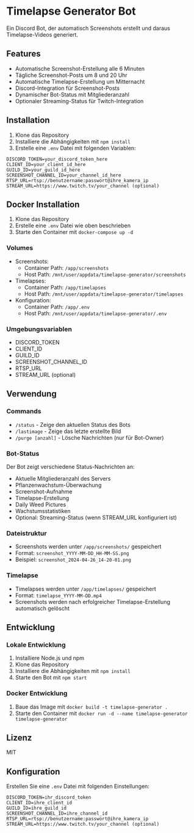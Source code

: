 # Timelapse Generator Bot

Ein Discord Bot, der automatisch Screenshots erstellt und daraus Timelapse-Videos generiert.

## Features

- Automatische Screenshot-Erstellung alle 6 Minuten
- Tägliche Screenshot-Posts um 8 und 20 Uhr
- Automatische Timelapse-Erstellung um Mitternacht
- Discord-Integration für Screenshot-Posts
- Dynamischer Bot-Status mit Mitgliederanzahl
- Optionaler Streaming-Status für Twitch-Integration

## Installation

1. Klone das Repository
2. Installiere die Abhängigkeiten mit `npm install`
3. Erstelle eine `.env` Datei mit folgenden Variablen:

```env
DISCORD_TOKEN=your_discord_token_here
CLIENT_ID=your_client_id_here
GUILD_ID=your_guild_id_here
SCREENSHOT_CHANNEL_ID=your_channel_id_here
RTSP_URL=rtsp://benutzername:passwort@ihre_kamera_ip
STREAM_URL=https://www.twitch.tv/your_channel (optional)
```

## Docker Installation

1. Klone das Repository
2. Erstelle eine `.env` Datei wie oben beschrieben
3. Starte den Container mit `docker-compose up -d`

### Volumes

- Screenshots:
  - Container Path: `/app/screenshots`
  - Host Path: `/mnt/user/appdata/timelapse-generator/screenshots`
- Timelapses:
  - Container Path: `/app/timelapses`
  - Host Path: `/mnt/user/appdata/timelapse-generator/timelapses`
- Konfiguration:
  - Container Path: `/app/.env`
  - Host Path: `/mnt/user/appdata/timelapse-generator/.env`

### Umgebungsvariablen

- DISCORD_TOKEN
- CLIENT_ID
- GUILD_ID
- SCREENSHOT_CHANNEL_ID
- RTSP_URL
- STREAM_URL (optional)

## Verwendung

### Commands

- `/status` - Zeige den aktuellen Status des Bots
- `/lastimage` - Zeige das letzte erstellte Bild
- `/purge [anzahl]` - Lösche Nachrichten (nur für Bot-Owner)

### Bot-Status

Der Bot zeigt verschiedene Status-Nachrichten an:

- Aktuelle Mitgliederanzahl des Servers
- Pflanzenwachstum-Überwachung
- Screenshot-Aufnahme
- Timelapse-Erstellung
- Daily Weed Pictures
- Wachstumsstatistiken
- Optional: Streaming-Status (wenn STREAM_URL konfiguriert ist)

### Dateistruktur

- Screenshots werden unter `/app/screenshots/` gespeichert
- Format: `screenshot_YYYY-MM-DD_HH-MM-SS.png`
- Beispiel: `screenshot_2024-04-26_14-20-01.png`

### Timelapse

- Timelapses werden unter `/app/timelapses/` gespeichert
- Format: `timelapse_YYYY-MM-DD.mp4`
- Screenshots werden nach erfolgreicher Timelapse-Erstellung automatisch gelöscht

## Entwicklung

### Lokale Entwicklung

1. Installiere Node.js und npm
2. Klone das Repository
3. Installiere die Abhängigkeiten mit `npm install`
4. Starte den Bot mit `npm start`

### Docker Entwicklung

1. Baue das Image mit `docker build -t timelapse-generator .`
2. Starte den Container mit `docker run -d --name timelapse-generator timelapse-generator`

## Lizenz

MIT

## Konfiguration

Erstellen Sie eine `.env` Datei mit folgenden Einstellungen:

```env
DISCORD_TOKEN=ihr_discord_token
CLIENT_ID=ihre_client_id
GUILD_ID=ihre_guild_id
SCREENSHOT_CHANNEL_ID=ihre_channel_id
RTSP_URL=rtsp://benutzername:passwort@ihre_kamera_ip
STREAM_URL=https://www.twitch.tv/your_channel (optional)
```
